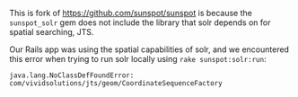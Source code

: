 This is fork of https://github.com/sunspot/sunspot is because the `sunspot_solr` gem does not include the library that solr depends on for spatial searching, JTS. 


Our Rails app was using the spatial capabilities of solr, and we encountered this error when trying to run solr locally using `rake sunspot:solr:run`: 
```
java.lang.NoClassDefFoundError: com/vividsolutions/jts/geom/CoordinateSequenceFactory
```
